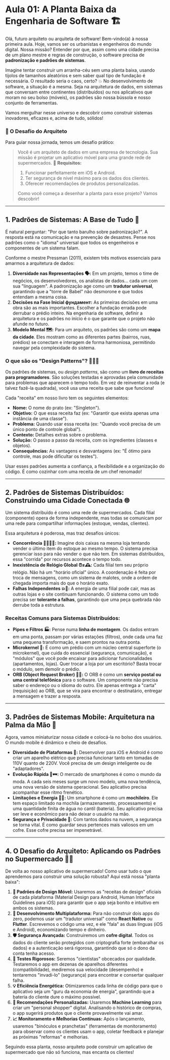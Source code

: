 
# Aula 01: A Planta Baixa da Engenharia de Software 🏗️

Olá, futuro arquiteto ou arquiteta de software! Bem-vindo(a) à nossa primeira aula. Hoje, vamos ser os urbanistas e engenheiros do mundo digital. Nossa missão? Entender por que, assim como uma cidade precisa de um plano mestre e regras de construção, o software precisa de **padronização e padrões de sistemas**.

Imagine tentar construir um arranha-céu sem uma planta baixa, usando tijolos de tamanhos aleatórios e sem saber qual tipo de fundação é necessária. O resultado seria o caos, certo? 💥 No desenvolvimento de software, a situação é a mesma. Seja na arquitetura de dados, em sistemas que conversam entre continentes (distribuídos) ou nos aplicativos que moram no seu bolso (móveis), os padrões são nossa bússola e nosso conjunto de ferramentas.

Vamos mergulhar nesse universo e descobrir como construir sistemas inovadores, eficazes e, acima de tudo, sólidos!

### 🎯 O Desafio do Arquiteto

Para guiar nossa jornada, temos um desafio prático:

> Você é um arquiteto de dados em uma empresa de tecnologia. Sua missão é projetar um aplicativo móvel para uma grande rede de supermercados. 🛒
> **Requisitos:**
> 1.  Funcionar perfeitamente em iOS e Android.
> 2.  Ter segurança de nível máximo para os dados dos clientes.
> 3.  Oferecer recomendações de produtos personalizadas.
>
> Como você começa a desenhar a planta para esse projeto? Vamos descobrir!

---

## 1. Padrões de Sistemas: A Base de Tudo 🧱

É natural perguntar: "Por que tanto barulho sobre padronização?". A resposta está na comunicação e na prevenção de desastres. Pense nos padrões como o "idioma" universal que todos os engenheiros e componentes de um sistema falam.

Conforme o mestre Pressman (2011), existem três motivos essenciais para amarmos a arquitetura de dados:

1.  **Diversidade nas Representações 🗣️:** Em um projeto, temos o time de negócios, os desenvolvedores, os analistas de dados... cada um com sua "linguagem". A padronização age como um **tradutor universal**, garantindo que a "torre de Babel" não desmorone e que todos entendam a mesma coisa.
2.  **Decisões na Fase Inicial  фундамент:** As primeiras decisões em uma obra são as mais importantes. Escolher a fundação errada pode derrubar o prédio inteiro. Na engenharia de software, definir a arquitetura e os padrões no início é o que garante que o projeto não afunde no futuro.
3.  **Modelo Mental 🗺️:** Para um arquiteto, os padrões são como um **mapa da cidade**. Eles mostram como as diferentes partes (bairros, ruas, prédios) se conectam e interagem de forma harmoniosa, permitindo navegar pela complexidade do sistema.

### O que são os "Design Patterns"? 📜👨‍🍳

Os padrões de sistemas, ou *design patterns*, são como um **livro de receitas para programadores**. São soluções testadas e aprovadas pela comunidade para problemas que aparecem o tempo todo. Em vez de reinventar a roda (e talvez fazê-la quadrada), você usa uma receita que sabe que funciona!

Cada "receita" em nosso livro tem os seguintes elementos:

* **Nome:** O nome do prato (ex: "Singleton").
* **Objetivo:** O que essa receita faz (ex: "Garantir que exista apenas uma instância de uma classe").
* **Problema:** Quando usar essa receita (ex: "Quando você precisa de um único ponto de controle global").
* **Contexto:** Detalhes extras sobre o problema.
* **Solução:** O passo a passo da receita, com os ingredientes (classes e objetos).
* **Consequências:** As vantagens e desvantagens (ex: "É ótimo para controle, mas pode dificultar os testes").

Usar esses padrões aumenta a confiança, a flexibilidade e a organização do código. É como cozinhar com uma receita de um chef renomado!

---

## 2. Padrões de Sistemas Distribuídos: Construindo uma Cidade Conectada 🌐

Um sistema distribuído é como uma rede de supermercados. Cada filial (componente) opera de forma independente, mas todas se comunicam por uma rede para compartilhar informações (estoque, vendas, clientes).

Essa arquitetura é poderosa, mas traz desafios únicos:

* **Concorrência 🏃‍♀️🏃‍♂️:** Imagine dois caixas na mesma loja tentando vender o último item do estoque ao mesmo tempo. O sistema precisa gerenciar isso para não vender o que não tem. Em sistemas distribuídos, essa "corrida" por recursos acontece o tempo todo.
* **Inexistência de Relógio Global ⏰≠🕰️:** Cada filial tem seu próprio relógio. Não há um "horário oficial" único. A coordenação é feita por troca de mensagens, como um sistema de malotes, onde a ordem de chegada importa mais do que o horário exato.
* **Falhas Independentes 💥🔌:** A energia de uma filial pode cair, mas as outras lojas e o site continuam funcionando. O sistema como um todo precisa ser **tolerante a falhas**, garantindo que uma peça quebrada não derrube toda a estrutura.

### Receitas Comuns para Sistemas Distribuídos:

* **Pipes e Filtros 🏭:** Pense numa **linha de montagem**. Os dados entram em uma ponta, passam por várias estações (filtros), onde cada uma faz uma pequena transformação, e saem prontos na outra ponta.
* **Microkernel 🏢:** É como um prédio com um núcleo central superforte (o microkernel), que cuida do essencial (segurança, comunicação), e "módulos" que você pode encaixar para adicionar funcionalidades (apartamentos, lojas). Quer trocar a loja por um escritório? Basta trocar o módulo, sem demolir o prédio.
* **ORB (Object Request Broker) 📮📞:** O ORB é como um **serviço postal ou uma central telefônica** para o software. Um componente não precisa saber o endereço ou o idioma do outro. Ele apenas entrega a "carta" (requisição) ao ORB, que se vira para encontrar o destinatário, entregar a mensagem e trazer a resposta.

---

## 3. Padrões de Sistemas Mobile: Arquitetura na Palma da Mão 📱

Agora, vamos miniaturizar nossa cidade e colocá-la no bolso dos usuários. O mundo mobile é dinâmico e cheio de desafios.

* **Diversidade de Plataformas 🔌:** Desenvolver para iOS e Android é como criar um aparelho elétrico que precisa funcionar tanto em tomadas de 110V quanto de 220V. Você precisa de um design inteligente ou de "adaptadores".
* **Evolução Rápida 👠🕶️:** O mercado de smartphones é como o mundo da moda. A cada seis meses surge um novo modelo, uma nova tendência, uma nova versão de sistema operacional. Seu aplicativo precisa acompanhar esse ritmo frenético.
* **Limitações e Energia 🎒🔋:** Um smartphone é como um **mochileiro**. Ele tem espaço limitado na mochila (armazenamento, processamento) e uma quantidade finita de água no cantil (bateria). Seu aplicativo precisa ser leve e econômico para não deixar o usuário na mão.
* **Segurança e Privacidade 🔐:** Com tantos dados na nuvem, a segurança se torna vital. É como guardar seus pertences mais valiosos em um cofre. Esse cofre precisa ser impenetrável.

---

## 4. O Desafio do Arquiteto: Aplicando os Padrões no Supermercado 👷‍♀️

De volta ao nosso aplicativo de supermercado! Como usar tudo o que aprendemos para construir uma solução robusta? Aqui está nossa "planta baixa":

1.  **🎨 Padrões de Design Móvel:** Usaremos as "receitas de design" oficiais de cada plataforma (Material Design para Android, Human Interface Guidelines para iOS) para garantir que o app seja bonito e intuitivo em ambos os sistemas.
2.  **🔄 Desenvolvimento Multiplataforma:** Para não construir dois apps do zero, podemos usar um "tradutor universal" como **React Native** ou **Flutter**. Escrevemos o código uma vez, e ele "fala" as duas línguas (iOS e Android), economizando tempo e dinheiro.
3.  **🛡️ Segurança Avançada:** Construiremos um **cofre digital**. Todos os dados do cliente serão protegidos com criptografia forte (embaralhar os dados) e a autenticação será rigorosa, garantindo que só o dono da conta tenha acesso.
4.  **🧪 Testes Rigorosos:** Seremos "cientistas" obcecados por qualidade. Testaremos o app em dezenas de aparelhos diferentes (compatibilidade), mediremos sua velocidade (desempenho) e tentaremos "invadi-lo" (segurança) para encontrar e consertar qualquer falha.
5.  **💡 Eficiência Energética:** Otimizaremos cada linha de código para que o aplicativo seja um "guru da economia de energia", garantindo que a bateria do cliente dure o máximo possível.
6.  **🧠 Recomendações Personalizadas:** Usaremos **Machine Learning** para criar um "personal shopper" digital. Analisando o histórico de compras, o app sugerirá produtos que o cliente provavelmente vai amar.
7.  **📈 Monitoramento e Melhorias Contínuas:** Após o lançamento, usaremos "binóculos e pranchetas" (ferramentas de monitoramento) para observar como os clientes usam o app, coletar feedback e planejar as próximas "reformas" e melhorias.

Seguindo essa planta, nosso arquiteto pode construir um aplicativo de supermercado que não só funciona, mas encanta os clientes!

